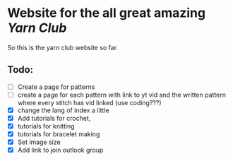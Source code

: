 # Website for the all great amazing *Yarn Club*

So this is the yarn club website so far.


## Todo:
- [ ] Create a page for patterns
- [ ] create a page for each pattern with link to yt vid and the written pattern where every stitch has vid linked (use coding???)
- [x] change the lang of index a little
- [x] Add tutorials for crochet,
- [x] tutorials for knitting
- [x] tutorials for bracelet making
- [x] Set image size
- [x] Add link to join outlook group
